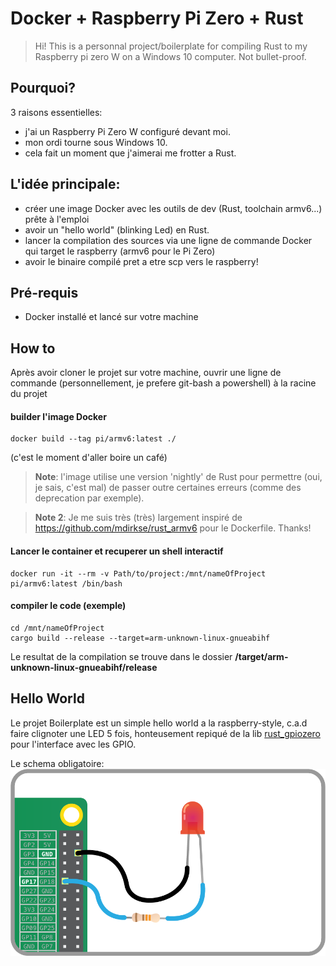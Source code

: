 # Docker + Raspberry Pi Zero + Rust

> Hi! This is a personnal project/boilerplate for compiling Rust to my Raspberry pi zero W on a Windows 10 computer. Not bullet-proof.

## Pourquoi?

3 raisons essentielles:

- j'ai un Raspberry Pi Zero W configuré devant moi.
- mon ordi tourne sous Windows 10.
- cela fait un moment que j'aimerai me frotter a Rust.

## L'idée principale:

- créer une image Docker avec les outils de dev (Rust, toolchain armv6...) prête à l'emploi
- avoir un "hello world" (blinking Led) en Rust.
- lancer la compilation des sources via une ligne de commande Docker qui target le raspberry (armv6 pour le Pi Zero)
- avoir le binaire compilé pret a etre scp vers le raspberry!

## Pré-requis

- Docker installé et lancé sur votre machine

## How to

Après avoir cloner le projet sur votre machine, ouvrir une ligne de commande (personnellement, je prefere git-bash a powershell) à la racine du projet

#### builder l'image Docker

```
docker build --tag pi/armv6:latest ./
```

(c'est le moment d'aller boire un café)

> **Note**: l'image utilise une version 'nightly' de Rust pour permettre (oui, je sais, c'est mal) de passer outre certaines erreurs (comme des deprecation par exemple).

> **Note 2**: Je me suis très (très) largement inspiré de https://github.com/mdirkse/rust_armv6 pour le Dockerfile. Thanks!

#### Lancer le container et recuperer un shell interactif

```
docker run -it --rm -v Path/to/project:/mnt/nameOfProject pi/armv6:latest /bin/bash
```

#### compiler le code (exemple)

```
cd /mnt/nameOfProject
cargo build --release --target=arm-unknown-linux-gnueabihf
```

Le resultat de la compilation se trouve dans le dossier **/target/arm-unknown-linux-gnueabihf/release**

## Hello World

Le projet Boilerplate est un simple hello world a la raspberry-style, c.a.d faire clignoter une LED 5 fois, honteusement repiqué de la lib [rust_gpiozero](https://github.com/rahul-thakoor/rust_gpiozero) pour l'interface avec les GPIO.

Le schema obligatoire:
![alt text](https://github.com/st3ffane/rasp-docker-rust/blob/main/schema.png?raw=true)
